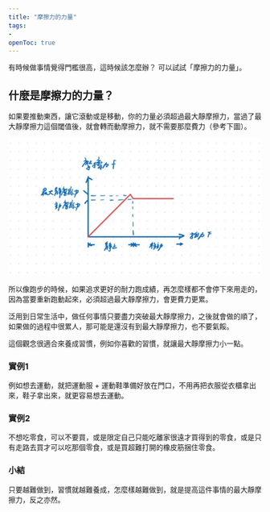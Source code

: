 ```yaml
---
title: "摩擦力的力量"
tags:
- 
openToc: true
---
```


有時候做事情覺得門檻很高，這時候該怎麼辦？ 可以試試「摩擦力的力量」。

## 什麼是摩擦力的力量？

如果要推動東西，讓它滾動或是移動，你的力量必須超過最大靜摩擦力，當過了最大靜摩擦力這個閾值後，就會轉而動摩擦力，就不需要那麼費力（參考下圖）。


![The Power of Friction](notes/images/Friction.jpg)

所以像跑步的時候，如果追求更好的耐力跑成績，再怎麼樣都不會停下來用走的，因為當要重新跑動起來，必須超過最大靜摩擦力，會更費力更累。  

泛用到日常生活中，做任何事情只要盡力突破最大靜摩擦力，之後就會做的順了，如果做的過程中很累人，那可能是還沒有到最大靜摩擦力，也不要氣餒。  


這個觀念很適合來養成習慣，例如你喜歡的習慣，就讓最大靜摩擦力小一點。

### 實例1

例如想去運動，就把運動服 + 運動鞋準備好放在門口，不用再把衣服從衣櫃拿出來，鞋子拿出來，就更容易想去運動。  

### 實例2

不想吃零食，可以不要買，或是限定自己只能吃離家很遠才買得到的零食，或是只有走路去買才可以吃那個零食，或是買超難打開的橡皮筋捆住零食。  

### 小結

只要越難做到，習慣就越難養成，怎麼樣越難做到，就是提高這件事情的最大靜摩擦力，反之亦然。